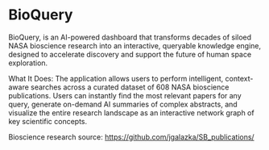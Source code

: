 # BioQuery

BioQuery, is an AI-powered dashboard that transforms decades of siloed NASA bioscience research into an interactive, queryable knowledge engine, designed to accelerate discovery and support the future of human space exploration.

What It Does: The application allows users to perform intelligent, context-aware searches across a curated dataset of 608 NASA bioscience publications. Users can instantly find the most relevant papers for any query, generate on-demand AI summaries of complex abstracts, and visualize the entire research landscape as an interactive network graph of key scientific concepts.

Bioscience research source: https://github.com/jgalazka/SB_publications/
